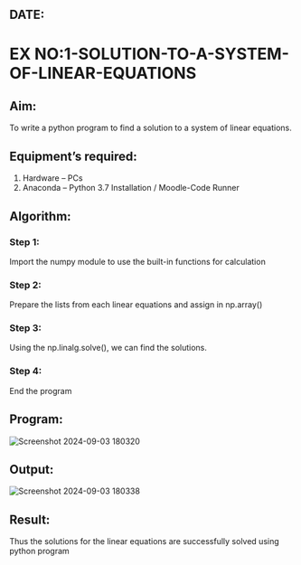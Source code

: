 ## DATE:
# EX NO:1-SOLUTION-TO-A-SYSTEM-OF-LINEAR-EQUATIONS
## Aim:
To write a python program to find a solution to a system of linear equations.
## Equipment’s required:
1. 	Hardware – PCs
2. 	Anaconda – Python 3.7 Installation / Moodle-Code Runner
## Algorithm:
### Step 1: 
Import the numpy module to use the built-in functions for calculation
### Step 2: 
Prepare the lists from each linear equations and assign in np.array()
### Step 3: 
Using the np.linalg.solve(), we can find the solutions.
### Step 4: 
End the program
## Program:
![Screenshot 2024-09-03 180320](https://github.com/user-attachments/assets/faf86b20-0277-4634-92cc-7caa053dcd70)


## Output:
![Screenshot 2024-09-03 180338](https://github.com/user-attachments/assets/429befe3-167a-4db3-9ee1-d98d786eeb8c)

## Result: 
Thus the solutions for the linear equations are successfully solved using python program

